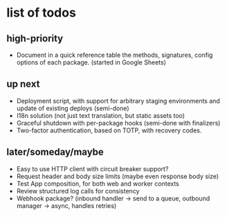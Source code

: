 # list of todos

## high-priority

* Document in a quick reference table the methods, signatures, config options of each package. (started in Google Sheets)

## up next

* Deployment script, with support for arbitrary staging environments and update of existing deploys (semi-done)
* I18n solution (not just text translation, but static assets too)
* Graceful shutdown with per-package hooks (semi-done with finalizers)
* Two-factor authentication, based on TOTP, with recovery codes.

## later/someday/maybe

* Easy to use HTTP client with circuit breaker support?
* Request header and body size limits (maybe even response body size)
* Test App composition, for both web and worker contexts
* Review structured log calls for consistency
* Webhook package? (inbound handler -> send to a queue, outbound manager -> async, handles retries)
